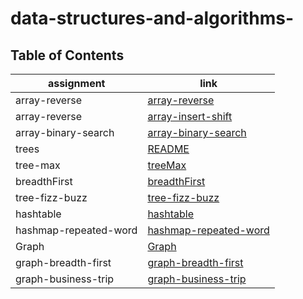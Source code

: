 # data-structures-and-algorithms-



## Table of Contents

| assignment                         | link                                                  |
| -----------                        | -----------                                           |
| array-reverse                      | [array-reverse](array-reverse/array-reverse.md)             |
| array-reverse                      | [array-insert-shift](array-insert-shift/array-insert-shift.md)             |
| array-binary-search                | [array-binary-search](array-binary-search/array-binary-search.md)             |
| trees               | [README](data-structures/trees/README.md)             |
| tree-max                | [treeMax](data-structures/tree-max/treeMax.md)             |
| breadthFirst           | [breadthFirst](data-structures/tree-breadth-first/tree-breadth-first.md)             |
| tree-fizz-buzz           | [tree-fizz-buzz](data-structures/tree-fizz-buzz/tree-fizz-buzz.md)             |
| hashtable          | [hashtable](hashtable/README.md)             |
| hashmap-repeated-word  | [hashmap-repeated-word](hashmap-repeated-word/README.md)             |
| Graph  | [Graph](data-structures/graph/README.md)             |
| graph-breadth-first  | [graph-breadth-first](data-structures/graph-breadth-first/README.md)             |
| graph-business-trip  | [graph-business-trip](data-structures/graph-business-trip/README.md)             |

